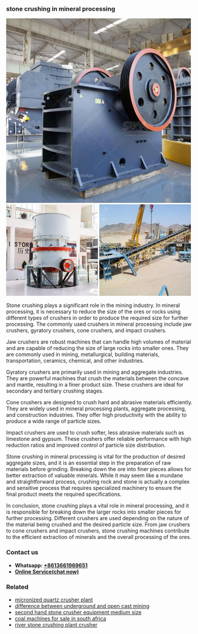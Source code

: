 <h3>stone crushing in mineral processing</h3><img src='1702950577.jpg' alt=''><p>Stone crushing plays a significant role in the mining industry. In mineral processing, it is necessary to reduce the size of the ores or rocks using different types of crushers in order to produce the required size for further processing. The commonly used crushers in mineral processing include jaw crushers, gyratory crushers, cone crushers, and impact crushers.</p><p>Jaw crushers are robust machines that can handle high volumes of material and are capable of reducing the size of large rocks into smaller ones. They are commonly used in mining, metallurgical, building materials, transportation, ceramics, chemical, and other industries.</p><p>Gyratory crushers are primarily used in mining and aggregate industries. They are powerful machines that crush the materials between the concave and mantle, resulting in a finer product size. These crushers are ideal for secondary and tertiary crushing stages.</p><p>Cone crushers are designed to crush hard and abrasive materials efficiently. They are widely used in mineral processing plants, aggregate processing, and construction industries. They offer high productivity with the ability to produce a wide range of particle sizes.</p><p>Impact crushers are used to crush softer, less abrasive materials such as limestone and gypsum. These crushers offer reliable performance with high reduction ratios and improved control of particle size distribution.</p><p>Stone crushing in mineral processing is vital for the production of desired aggregate sizes, and it is an essential step in the preparation of raw materials before grinding. Breaking down the ore into finer pieces allows for better extraction of valuable minerals. While it may seem like a mundane and straightforward process, crushing rock and stone is actually a complex and sensitive process that requires specialized machinery to ensure the final product meets the required specifications.</p><p>In conclusion, stone crushing plays a vital role in mineral processing, and it is responsible for breaking down the larger rocks into smaller pieces for further processing. Different crushers are used depending on the nature of the material being crushed and the desired particle size. From jaw crushers to cone crushers and impact crushers, stone crushing machines contribute to the efficient extraction of minerals and the overall processing of the ores.</p><h3>Contact us</h3><ul><li><strong>Whatsapp:&nbsp;<a href="https://wa.me/8613661969651">+8613661969651</a></strong></li><li><a href="https://swt.shibang-china.com/?git&amp;zhl&amp;stone crushing in mineral processing"><strong>Online Service(chat now)</strong></a></li></ul><h3>Related</h3><ul><li><a href='micronized quartz crusher plant.md'>micronized quartz crusher plant</a></li><li><a href='difference between underground and open cast mining.md'>difference between underground and open cast mining</a></li><li><a href='second hand stone crusher equipment medium size.md'>second hand stone crusher equipment medium size</a></li><li><a href='coal machines for sale in south africa.md'>coal machines for sale in south africa</a></li><li><a href='river stone crushing plant crusher.md'>river stone crushing plant crusher</a></li></ul>